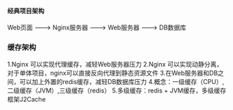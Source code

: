 #### 经典项目架构
Web页面 ---> Nginx服务器 ---> Web服务器 ---> DB数据库

### 缓存架构
1.Nginx 可以实现代理缓存，减轻Web服务器压力
2.Nginx 可以实现动静分离，对于单体项目，nginx可以直接反向代理到静态资源文件
3.在Web服务器和DB之间，可以加上外置的redis缓存，减轻DB数据库压力
4.概念：一级缓存（CPU）,二级缓存（JVM）,三级缓存（redis）
5.多级缓存：redis + JVM缓存，多级缓存框架J2Cache

  